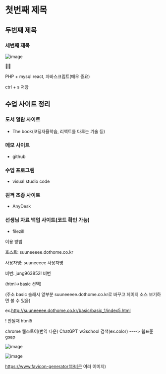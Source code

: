 # 첫번째 제목
## 두번째 제목
### 세번째 제목

![image](https://github.com/gogoringhye/basic/assets/145514996/fa8eeeee-318f-45b6-803a-e7f221e63898)

🧟‍♀️

PHP + mysql react, 자바스크립트(매우 중요)

ctrl + s 저장

## 수업 사이트 정리

### 도서 열람 사이트
* The book(코딩자율학습, 리액트를 다루는 기술 등)

### 메모 사이트
* github 

### 수업 프로그램 
* visual studio code

### 원격 조종 사이트 
* AnyDesk 

### 선생님 자료 백업 사이트(코드 확인 가능)
* filezill

이용 방법

호스트: suuneeeee.dothome.co.kr 

사용자명: suuneeeee 사용자명

비번: jung963852! 비번

(html->basic 선택)

(주소 basic 슬래시 앞부분 suuneeeee.dothome.co.kr로 바꾸고 페이지 소스 보기하면 볼 수 있음)

ex.http://suuneeeee.dothome.co.kr/basic/basic_1/index5.html

! 안될때 html5


chrome 웹스토어(번역 다운)
ChatGPT 
w3school 검색(ex.color) ----> 웹표준
gsap


![image](https://github.com/gogoringhye/basic/assets/145514996/1d1090ca-f5e6-497c-9275-2372c71b67d0)




![image](https://github.com/gogoringhye/basic/assets/145514996/5731a56c-c901-488e-a979-b863f6be864a)

https://www.favicon-generator(파비콘 여러 이미지)

